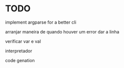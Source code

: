 # TODO

implement argparse for a better cli

arranjar maneira de quando houver um error dar a linha

verificar var e val

interpretador

code genation
